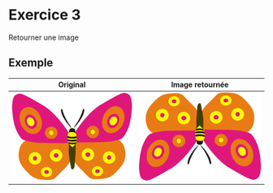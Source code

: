 # Exercice 3

Retourner une image

## Exemple

|Original|Image retournée|
|--------|--------------|
|![Original](images/original.png)|![Niveau de gris](images/retourne.png)|